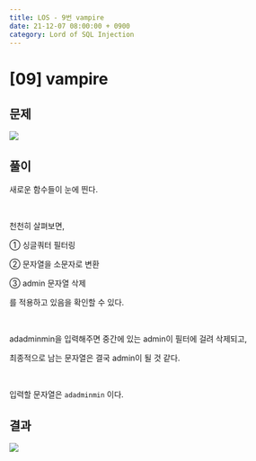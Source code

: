 ```yaml
---
title: LOS - 9번 vampire
date: 21-12-07 08:00:00 + 0900
category: Lord of SQL Injection
---
```


# [09] vampire

## 문제

<img  src="https://img1.daumcdn.net/thumb/R1280x0/?scode=mtistory2&fname=https%3A%2F%2Fblog.kakaocdn.net%2Fdn%2Fpfg0X%2FbtrnfATFU5P%2FkQQttq6zigzehOSATX7rWK%2Fimg.png">

## 풀이

새로운 함수들이 눈에 띈다.

<br>

천천히 살펴보면,

① 싱글쿼터 필터링

② 문자열을 소문자로 변환

③ admin 문자열 삭제


를 적용하고 있음을 확인할 수 있다.

<br>

adadminmin을 입력해주면 중간에 있는 admin이 필터에 걸려 삭제되고,

최종적으로 남는 문자열은 결국 admin이 될 것 같다.

<br>

입력할 문자열은 `adadminmin` 이다.


## 결과

<img  src="https://img1.daumcdn.net/thumb/R1280x0/?scode=mtistory2&fname=https%3A%2F%2Fblog.kakaocdn.net%2Fdn%2FxFUAJ%2FbtrnhCjkWkU%2FL8tJShyTGyz5Cd1CQbrAf0%2Fimg.png">